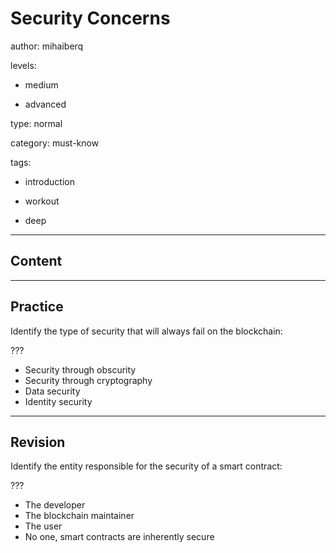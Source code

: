 # Security Concerns
author: mihaiberq

levels:

  - medium

  - advanced

type: normal

category: must-know

tags:

  - introduction

  - workout

  - deep

---
## Content



---
## Practice

Identify the type of security that will always fail on the blockchain:

???

* Security through obscurity
* Security through cryptography
* Data security
* Identity security

---
## Revision

Identify the entity responsible for the security of a smart contract:

???

* The developer
* The blockchain maintainer
* The user
* No one, smart contracts are inherently secure

